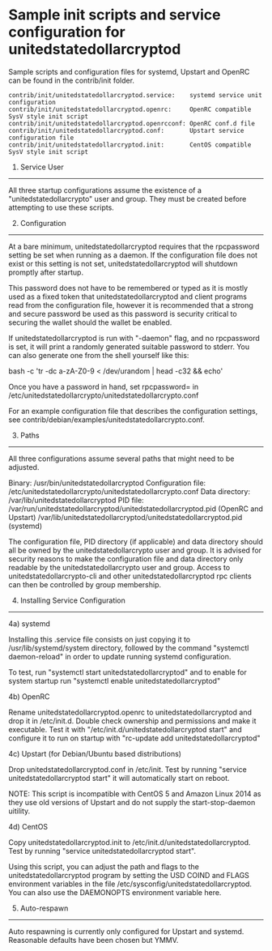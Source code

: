 Sample init scripts and service configuration for unitedstatedollarcryptod
==========================================================

Sample scripts and configuration files for systemd, Upstart and OpenRC
can be found in the contrib/init folder.

    contrib/init/unitedstatedollarcryptod.service:    systemd service unit configuration
    contrib/init/unitedstatedollarcryptod.openrc:     OpenRC compatible SysV style init script
    contrib/init/unitedstatedollarcryptod.openrcconf: OpenRC conf.d file
    contrib/init/unitedstatedollarcryptod.conf:       Upstart service configuration file
    contrib/init/unitedstatedollarcryptod.init:       CentOS compatible SysV style init script

1. Service User
---------------------------------

All three startup configurations assume the existence of a "unitedstatedollarcrypto" user
and group.  They must be created before attempting to use these scripts.

2. Configuration
---------------------------------

At a bare minimum, unitedstatedollarcryptod requires that the rpcpassword setting be set
when running as a daemon.  If the configuration file does not exist or this
setting is not set, unitedstatedollarcryptod will shutdown promptly after startup.

This password does not have to be remembered or typed as it is mostly used
as a fixed token that unitedstatedollarcryptod and client programs read from the configuration
file, however it is recommended that a strong and secure password be used
as this password is security critical to securing the wallet should the
wallet be enabled.

If unitedstatedollarcryptod is run with "-daemon" flag, and no rpcpassword is set, it will
print a randomly generated suitable password to stderr.  You can also
generate one from the shell yourself like this:

bash -c 'tr -dc a-zA-Z0-9 < /dev/urandom | head -c32 && echo'

Once you have a password in hand, set rpcpassword= in /etc/unitedstatedollarcrypto/unitedstatedollarcrypto.conf

For an example configuration file that describes the configuration settings,
see contrib/debian/examples/unitedstatedollarcrypto.conf.

3. Paths
---------------------------------

All three configurations assume several paths that might need to be adjusted.

Binary:              /usr/bin/unitedstatedollarcryptod
Configuration file:  /etc/unitedstatedollarcrypto/unitedstatedollarcrypto.conf
Data directory:      /var/lib/unitedstatedollarcryptod
PID file:            /var/run/unitedstatedollarcryptod/unitedstatedollarcryptod.pid (OpenRC and Upstart)
                     /var/lib/unitedstatedollarcryptod/unitedstatedollarcryptod.pid (systemd)

The configuration file, PID directory (if applicable) and data directory
should all be owned by the unitedstatedollarcrypto user and group.  It is advised for security
reasons to make the configuration file and data directory only readable by the
unitedstatedollarcrypto user and group.  Access to unitedstatedollarcrypto-cli and other unitedstatedollarcryptod rpc clients
can then be controlled by group membership.

4. Installing Service Configuration
-----------------------------------

4a) systemd

Installing this .service file consists on just copying it to
/usr/lib/systemd/system directory, followed by the command
"systemctl daemon-reload" in order to update running systemd configuration.

To test, run "systemctl start unitedstatedollarcryptod" and to enable for system startup run
"systemctl enable unitedstatedollarcryptod"

4b) OpenRC

Rename unitedstatedollarcryptod.openrc to unitedstatedollarcryptod and drop it in /etc/init.d.  Double
check ownership and permissions and make it executable.  Test it with
"/etc/init.d/unitedstatedollarcryptod start" and configure it to run on startup with
"rc-update add unitedstatedollarcryptod"

4c) Upstart (for Debian/Ubuntu based distributions)

Drop unitedstatedollarcryptod.conf in /etc/init.  Test by running "service unitedstatedollarcryptod start"
it will automatically start on reboot.

NOTE: This script is incompatible with CentOS 5 and Amazon Linux 2014 as they
use old versions of Upstart and do not supply the start-stop-daemon uitility.

4d) CentOS

Copy unitedstatedollarcryptod.init to /etc/init.d/unitedstatedollarcryptod. Test by running "service unitedstatedollarcryptod start".

Using this script, you can adjust the path and flags to the unitedstatedollarcryptod program by
setting the USD COIND and FLAGS environment variables in the file
/etc/sysconfig/unitedstatedollarcryptod. You can also use the DAEMONOPTS environment variable here.

5. Auto-respawn
-----------------------------------

Auto respawning is currently only configured for Upstart and systemd.
Reasonable defaults have been chosen but YMMV.
